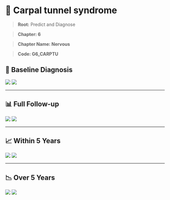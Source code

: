 # 🧬 Carpal tunnel syndrome
    
> **Root:** Predict and Diagnose

> **Chapter: 6**

> **Chapter Name: Nervous**

> **Code: G6_CARPTU**

## 🧪 Baseline Diagnosis

<img src="/Predict/Figures/Baseline/IMP/G6_CARPTU.png" />

<CsvTableIMP src="/public/Predict/Data/Baseline/IMP/IMP_G6_CARPTU.csv" label="🔍 View full results" />

<img src="/Predict/Figures/Baseline/ROC/G6_CARPTU.png" />

<CsvTableROC src="/public/Predict/Data/Baseline/EVA/G6_CARPTU.csv" label="🔍 View full results" />

---

## 📊 Full Follow-up

<img src="/Predict/Figures/ALL/IMP/G6_CARPTU.png" />

<CsvTableIMP src="/public/Predict/Data/ALL/IMP/IMP_G6_CARPTU.csv" label="🔍 View full results" />

<img src="/Predict/Figures/ALL/ROC/G6_CARPTU.png" />

<CsvTableROC src="/public/Predict/Data/ALL/EVA/G6_CARPTU.csv" label="🔍 View full results" />

---

## 📈 Within 5 Years

<img src="/Predict/Figures/FYears/IMP/G6_CARPTU.png" />

<CsvTableIMP src="/public/Predict/Data/FYears/IMP/IMP_G6_CARPTU.csv" label="🔍 View full results" />

<img src="/Predict/Figures/FYears/ROC/G6_CARPTU.png" />

<CsvTableROC src="/public/Predict/Data/FYears/EVA/G6_CARPTU.csv" label="🔍 View full results" />

---

## 📉 Over 5 Years

<img src="/Predict/Figures/OverFYears/IMP/G6_CARPTU.png" />

<CsvTableIMP src="/public/Predict/Data/OverFYears/IMP/IMP_G6_CARPTU.csv" label="🔍 View full results" />

<img src="/Predict/Figures/OverFYears/ROC/G6_CARPTU.png" />

<CsvTableROC src="/public/Predict/Data/OverFYears/EVA/G6_CARPTU.csv" label="🔍 View full results" />
